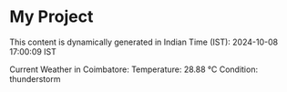 # My Project

This content is dynamically generated in Indian Time (IST): 2024-10-08 17:00:09 IST


Current Weather in Coimbatore:
Temperature: 28.88 °C
Condition: thunderstorm
